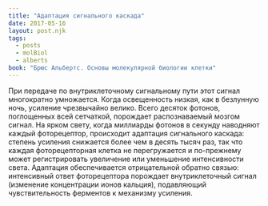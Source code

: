 ```yaml
---
title: "Адаптация сигнального каскада"
date: 2017-05-16
layout: post.njk
tags:
  - posts
  - molBiol
  - alberts
book: "Брюс Альбертс. Основы молекулярной биологии клетки"
---
```


При передаче по внутриклеточному сигнальному пути этот сигнал многократно умножается. Когда освещенность низкая, как в безлунную ночь, усиление чрезвычайно велико. Всего десяток фотонов, поглощенных всей сетчаткой, порождает распознаваемый мозгом сигнал. На ярком свету, когда миллиарды фотонов в секунду наводняют каждый фоторецептор, происходит адаптация сигнального каскада: степень усиления снижается более чем в десять тысяч раз, так что каждая фоторецепторная клетка не перегружается и по-прежнему может регистрировать увеличение или уменьшение интенсивности света. Адаптация обеспечивается отрицательной обратно связью: интенсивный ответ фоторецептора порождает внутриклеточный сигнал (изменение концентрации ионов кальция), подавляющий чувствительность ферментов к механизму усиления.
